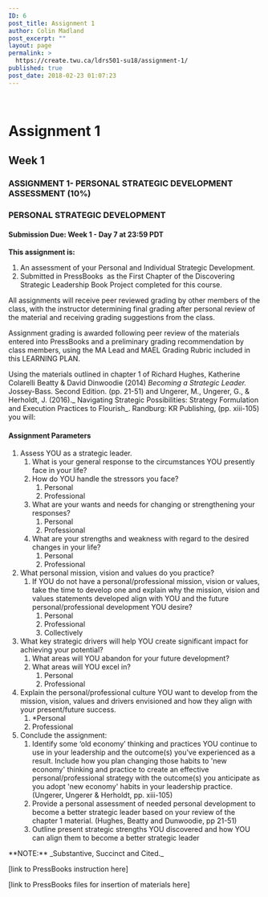 ```yaml
---
ID: 6
post_title: Assignment 1
author: Colin Madland
post_excerpt: ""
layout: page
permalink: >
  https://create.twu.ca/ldrs501-su18/assignment-1/
published: true
post_date: 2018-02-23 01:07:23
---
```

&nbsp;

# Assignment 1

## **Week 1**

### **ASSIGNMENT 1- PERSONAL STRATEGIC DEVELOPMENT ASSESSMENT (10%)**

### **PERSONAL STRATEGIC DEVELOPMENT**

#### **Submission Due: Week 1 - Day 7 at 23:59 PDT**

**This assignment is:**
<ol>
 	<li>An assessment of your Personal and Individual Strategic Development.</li>
 	<li>Submitted in PressBooks  as the First Chapter of the Discovering Strategic Leadership Book Project completed for this course.</li>
</ol>
All assignments will receive peer reviewed grading by other members of the class, with the instructor determining final grading after personal review of the material and receiving grading suggestions from the class.

Assignment grading is awarded following peer review of the materials entered into PressBooks and a preliminary grading recommendation by class members, using the MA Lead and MAEL Grading Rubric included in this LEARNING PLAN.

Using the materials outlined in chapter 1 of Richard Hughes, Katherine Colarelli Beatty &amp; David Dinwoodie (2014) _Becoming a Strategic Leader._ Jossey-Bass. Second Edition. (pp. 21-51) and Ungerer, M., Ungerer, G., &amp; Herholdt, J. (2016)._ Navigating Strategic Possibilities: Strategy Formulation and Execution Practices to Flourish_. Randburg: KR Publishing, (pp. xiii-105) you will:

#### **Assignment Parameters**
<ol>
 	<li>Assess YOU as a strategic leader.
<ol>
 	<li>What is your general response to the circumstances YOU presently face in your life?</li>
 	<li>How do YOU handle the stressors you face?
<ol>
 	<li>Personal</li>
 	<li>Professional</li>
</ol>
</li>
 	<li>What are your wants and needs for changing or strengthening your responses?
<ol>
 	<li>Personal</li>
 	<li>Professional</li>
</ol>
</li>
 	<li>What are your strengths and weakness with regard to the desired changes in your life?
<ol>
 	<li>Personal</li>
 	<li>Professional</li>
</ol>
</li>
</ol>
</li>
 	<li>What personal mission, vision and values do you practice?
<ol>
 	<li>If YOU do not have a personal/professional mission, vision or values, take the time to develop one and explain why the mission, vision and values statements developed align with YOU and the future personal/professional development YOU desire?
<ol>
 	<li>Personal</li>
 	<li>Professional</li>
 	<li>Collectively</li>
</ol>
</li>
</ol>
</li>
 	<li>What key strategic drivers will help YOU create significant impact for achieving your potential?
<ol>
 	<li>What areas will YOU abandon for your future development?</li>
 	<li>What areas will YOU excel in?
<ol>
 	<li>Personal</li>
 	<li>Professional</li>
</ol>
</li>
</ol>
</li>
 	<li>Explain the personal/professional culture YOU want to develop from the mission, vision, values and drivers envisioned and how they align with your present/future success.
<ol>
 	<li>*Personal</li>
 	<li>Professional</li>
</ol>
</li>
 	<li>Conclude the assignment:
<ol>
 	<li>Identify some ‘old economy’ thinking and practices YOU continue to use in your leadership and the outcome(s) you've experienced as a result. Include how you plan changing those habits to 'new economy' thinking and practice to create an effective personal/professional strategy with the outcome(s) you anticipate as you adopt 'new economy' habits in your leadership practice. (Ungerer, Ungerer &amp; Herholdt, pp. xiii-105)</li>
 	<li>Provide a personal assessment of needed personal development to become a better strategic leader based on your review of the chapter 1 material. (Hughes, Beatty and Dunwoodie, pp 21-51)</li>
 	<li>Outline present strategic strengths YOU discovered and how YOU can align them to become a better strategic leader</li>
</ol>
</li>
</ol>
**NOTE:** _Substantive, Succinct and Cited._

[link to PressBooks instruction here]

[link to PressBooks files for insertion of materials here]
